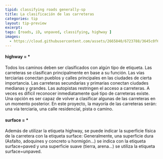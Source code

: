 ```yaml
---
tipid: classifying roads generally-sp
title: La clasificación de las carreteras
categories: tip
layout: tip-preview
excerpt:
tags: [roads, iD, unpaved, classifying, highway ]
images:
  - https://cloud.githubusercontent.com/assets/2665840/6723788/3645c0f6-cdc3-11e4-9cc5-fac202b4a235.png
---
```


<h4> highway = * </h4>

Todos los caminos deben ser clasificados con algún tipo de etiqueta. Las carreteras se clasifican principalmente en base a su función. Las vías terciarias conectan pueblos y calles principales en las ciudades de cierta importancia. Las carreteras secundarias y primarias conectan ciudades medianas y grandes. Las autopistas restringen el acceso a carreteras. A veces es difícil reconocer inmediatamente qué tipo de carreteras existe. Una opción es ser capaz de volver a clasificar algunas de las carreteras en un momento posterior.
En este proyecto, la mayoría de las carreteras serán: una vía terciaria, una calle residencial, pista o camino.

<h4> surface = * </h4>

Además de utilizar la etiqueta highway, se puede indicar la superficie física de la carretera con la etiqueta surface: Generalmente, una superficie dura (Asfalto, adoquines y concreto u hormigón...) se indica con la etiqueta surface=paved y una superficie suave (tierra, arena...) se utiliza la etiqueta surface=unpaved. 
